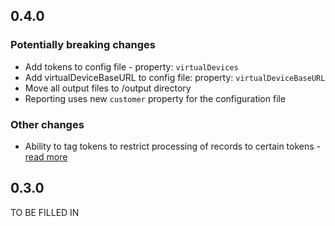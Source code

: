 ## 0.4.0
### **Potentially breaking changes**
* Add tokens to config file - property: `virtualDevices`
* Add virtualDeviceBaseURL to config file: property: `virtualDeviceBaseURL`
* Move all output files to /output directory
* Reporting uses new `customer` property for the configuration file

### **Other changes**
* Ability to tag tokens to restrict processing of records to certain tokens - [read more](README.md#virtual-device-setup)

## 0.3.0
TO BE FILLED IN